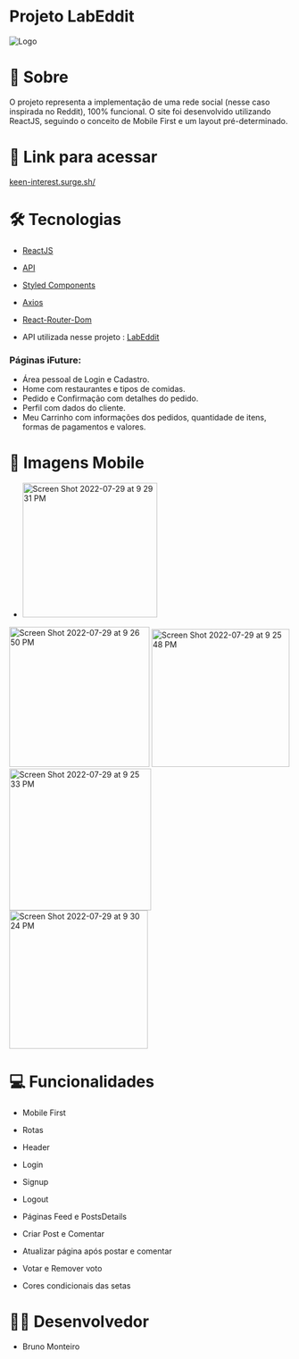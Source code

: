 # Projeto LabEddit

![Logo](./img-readme/Logo.svg)


# 📄 Sobre

O projeto representa a implementação de uma rede social (nesse caso inspirada no Reddit), 100% funcional. O site foi desenvolvido utilizando ReactJS, seguindo o conceito de Mobile First e um layout pré-determinado.

# 🔗 Link para acessar

[keen-interest.surge.sh/](https://colorful-prose.surge.sh/login)

# 🛠 Tecnologias

- [ReactJS](https://pt-br.reactjs.org/)
- [API](https://www.postman.com/home)
- [Styled Components](https://styled-components.com/docs)
- [Axios](https://axios-http.com/docs/intro)
- [React-Router-Dom](https://v5.reactrouter.com/web/guides/quick-start)


- API utilizada nesse projeto : [LabEddit](https://documenter.getpostman.com/view/9731983/U16eu7nT)
 
### Páginas iFuture:
 - Área pessoal de Login e Cadastro.
 - Home com restaurantes e tipos de comidas.
 - Pedido e Confirmação com detalhes do pedido. 
 - Perfil com dados do cliente.
 - Meu Carrinho com informações dos pedidos, quantidade de itens, formas de pagamentos e valores.
 

# 📲 Imagens Mobile

- <img width="241" alt="Screen Shot 2022-07-29 at 9 29 31 PM" src="https://user-images.githubusercontent.com/104601906/182145363-5a998169-d320-4904-be13-9cb78def981a.png">

<img width="251" alt="Screen Shot 2022-07-29 at 9 26 50 PM" src="https://user-images.githubusercontent.com/104601906/182145403-cdc14eb3-50a9-4cb6-ba7e-c83abd1456e1.png">

<img width="247" alt="Screen Shot 2022-07-29 at 9 25 48 PM" src="https://user-images.githubusercontent.com/104601906/182145424-9fc8ab82-70aa-4a60-9143-fd4afaa0bf7d.png">

<img width="254" alt="Screen Shot 2022-07-29 at 9 25 33 PM" src="https://user-images.githubusercontent.com/104601906/182145450-859550f5-c3a7-4acd-aba3-e0825e36af55.png">

<img width="248" alt="Screen Shot 2022-07-29 at 9 30 24 PM" src="https://user-images.githubusercontent.com/104601906/182145473-ad15890a-1a93-498d-a97f-1efc440bb876.png">




# 💻 Funcionalidades

- Mobile First

- Rotas

- Header

- Login

- Signup

- Logout

- Páginas Feed e PostsDetails

- Criar Post e Comentar

- Atualizar página após postar e comentar

- Votar e Remover voto

- Cores condicionais das setas


# 👩‍💻 Desenvolvedor

- Bruno Monteiro

